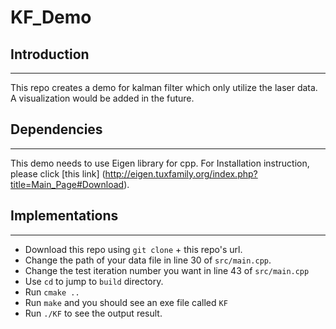 # KF_Demo
## Introduction
---
This repo creates a demo for kalman filter which only utilize the laser data. A visualization would be added in the future.

## Dependencies
---
This demo needs to use Eigen library for cpp. For Installation instruction, please click [this link] (http://eigen.tuxfamily.org/index.php?title=Main_Page#Download).

## Implementations
---
* Download this repo using `git clone` + this repo's url.
* Change the path of your data file in line 30 of `src/main.cpp`.
* Change the test iteration number you want in line 43 of `src/main.cpp`
* Use `cd` to jump to `build` directory.
* Run `cmake ..`
* Run `make` and you should see an exe file called `KF`
* Run `./KF` to see the output result.

